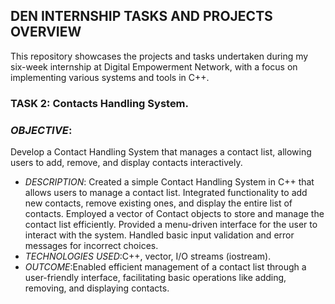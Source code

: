 ## DEN INTERNSHIP TASKS AND PROJECTS OVERVIEW
This repository showcases the projects and tasks undertaken during my six-week internship at Digital Empowerment Network, with a focus on implementing various systems and tools in C++.
### TASK 2:  Contacts Handling  System.
### *OBJECTIVE*:
Develop a Contact Handling System that manages a contact list, allowing users to add, remove, and display contacts interactively.
+ *DESCRIPTION*:
  Created a simple Contact Handling System in C++ that allows users to manage a contact list.
  Integrated functionality to add new contacts, remove existing ones, and display the entire list of contacts.
  Employed a vector of Contact objects to store and manage the contact list efficiently.
  Provided a menu-driven interface for the user to interact with the system.
  Handled basic input validation and error messages for incorrect choices.
+ *TECHNOLOGIES USED*:C++, vector, I/O streams (iostream).
+ *OUTCOME*:Enabled efficient management of a contact list through a user-friendly interface, facilitating basic operations like adding, removing, and displaying contacts.







